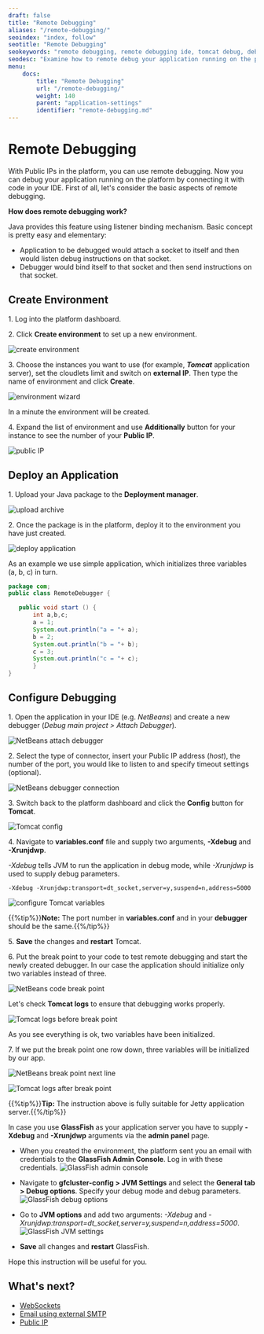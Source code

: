 ```yaml
---
draft: false
title: "Remote Debugging"
aliases: "/remote-debugging/"
seoindex: "index, follow"
seotitle: "Remote Debugging"
seokeywords: "remote debugging, remote debugging ide, tomcat debug, debug tomcat, tomcat remote debug, remote debug tomcat, debug glassfish, glassfish debug, remote debug ide, remote dedug tomcat server"
seodesc: "Examine how to remote debug your application running on the platform by connecting it with code in your IDE. See the examples with Tomcat and GlassFish application servers."
menu: 
    docs:
        title: "Remote Debugging"
        url: "/remote-debugging/"
        weight: 140
        parent: "application-settings"
        identifier: "remote-debugging.md"
---
```


# Remote Debugging

With Public IPs in the platform, you can use remote debugging. Now you can debug your application running on the platform by connecting it with code in your IDE. First of all, let's consider the basic aspects of remote debugging.

**How does remote debugging work?**

Java provides this feature using listener binding mechanism. Basic concept is pretty easy and elementary:

* Application to be debugged would attach a socket to itself and then would listen debug instructions on that socket.
* Debugger would bind itself to that socket and then send instructions on that socket.

## Create Environment

1\. Log into the platform dashboard.

2\. Click **Create environment** to set up a new environment.

![create environment](01-create-environment.png)

3\. Choose the instances you want to use (for example, ***Tomcat*** application server), set the cloudlets limit and switch on **external IP**. Then type the name of environment and click **Create**.

![environment wizard](02-environment-wizard.png)

In a minute the environment will be created.

4\. Expand the list of environment and use **Additionally** button for your instance to see the number of your **Public IP**.

![public IP](03-public-ip.png)


## Deploy an Application

1\. Upload your Java package to the **Deployment manager**.

![upload archive](04-upload-archive.png)

2\. Once the package is in the platform, deploy it to the environment you have just created.

![deploy application](05-deploy-application.png)

As an example we use simple application, which initializes three variables (a, b, c) in turn.
```java
package com;
public class RemoteDebugger {

   public void start () {
       int a,b,c;
       a = 1;
       System.out.println("a = "+ a);
       b = 2;
       System.out.println("b = "+ b);
       c = 3;
       System.out.println("c = "+ c);
       }
}
```


## Configure Debugging

1\. Open the application in your IDE (e.g. *NetBeans*) and create a new debugger (*Debug main project &gt; Attach Debugger*).

![NetBeans attach debugger](06-netbeans-attach-debugger.png)

2\. Select the type of connector, insert your Public IP address (*host*), the number of the port, you would like to listen to and specify timeout settings (optional).

![NetBeans debugger connection](07-netbeans-debugger-connection.png)

3\. Switch back to the platform dashboard and click the **Config** button for **Tomcat**.

![Tomcat config](08-tomcat-config.png)

4\. Navigate to **variables.conf** file and supply two arguments, **-Xdebug** and **-Xrunjdwp**.

*-Xdebug* tells JVM to run the application in debug mode, while *-Xrunjdwp* is used to supply debug parameters.
```
-Xdebug -Xrunjdwp:transport=dt_socket,server=y,suspend=n,address=5000
```

![configure Tomcat variables](09-configure-tomcat-variables.png)

{{%tip%}}**Note:** The port number in **variables.conf** and in your **debugger** should be the same.{{%/tip%}}

5\. **Save** the changes and **restart** Tomcat.

6\. Put the break point to your code to test remote debugging and start the newly created debugger. In our case the application should initialize only two variables instead of three.

![NetBeans code break point](10-netbeans-code-break-point.png)

Let's check **Tomcat logs** to ensure that debugging works properly.

![Tomcat logs before break point](11-tomcat-logs-before-break-point.png)

As you see everything is ok, two variables have been initialized.

7\. If we put the break point one row down, three variables will be initialized by our app.

![NetBeans break point next line](12-netbeans-break-point-next-line.png)

![Tomcat logs after break point](13-tomcat-logs-after-break-point.png)

{{%tip%}}**Tip:** The instruction above is fully suitable for Jetty application server.{{%/tip%}}

In case you use **GlassFish** as your application server you have to supply **-Xdebug** and **-Xrunjdwp** arguments via the **admin panel** page.

* When you created the environment, the platform sent you an email with credentials to the **GlassFish Admin Console**. Log in with these credentials.
![GlassFish admin console](14-glassfish-admin-console.png)

* Navigate to **gfcluster-config &gt; JVM Settings** and select the **General tab &gt; Debug options**. Specify your debug mode and debug parameters.
![GlassFish debug options](15-glassfish-debug-options.png)

* Go to **JVM options** and add two arguments: *-Xdebug* and *-Xrunjdwp:transport=dt_socket,server=y,suspend=n,address=5000*.
![GlassFish JVM settings](16-glassfish-jvm-settings.png)

* **Save** all changes and **restart** GlassFish.

Hope this instruction will be useful for you.


## What's next?

* [WebSockets](/websockets/)
* [Email using external SMTP](/email-via-external-smtp/)
* [Public IP](/public-ip/)